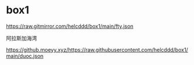 # box1

https://raw.gitmirror.com/helcddd/box1/main/fty.json

阿拉斯加海湾

https://github.moeyy.xyz/https://raw.githubusercontent.com/helcddd/box1/main/duoc.json
